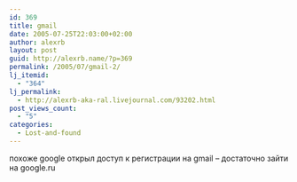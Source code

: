 ```yaml
---
id: 369
title: gmail
date: 2005-07-25T22:03:00+02:00
author: alexrb
layout: post
guid: http://alexrb.name/?p=369
permalink: /2005/07/gmail-2/
lj_itemid:
  - "364"
lj_permalink:
  - http://alexrb-aka-ral.livejournal.com/93202.html
post_views_count:
  - "5"
categories:
  - Lost-and-found
---
```

похоже google открыл доступ к регистрации на gmail &#8211; достаточно зайти на google.ru
